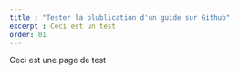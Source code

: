 ```yaml
---
title : "Tester la plublication d'un guide sur Github"
excerpt : Ceci est un test 
order: 01
---
```


Ceci est une page de test
